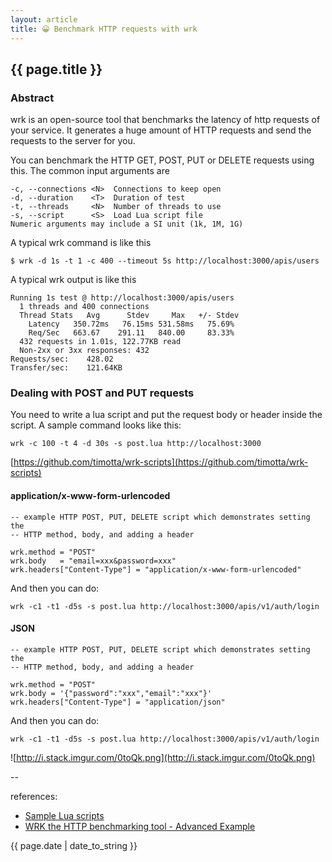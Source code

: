 ```yaml
---
layout: article
title: 😀 Benchmark HTTP requests with wrk
---
```

## {{ page.title }}

### Abstract

wrk is an open-source tool that benchmarks the latency of http requests of your service. It generates a huge amount of HTTP requests and send the requests to the server for you.

You can benchmark the HTTP GET, POST, PUT or DELETE requests using this. The common input arguments are

    -c, --connections <N>  Connections to keep open
    -d, --duration    <T>  Duration of test
    -t, --threads     <N>  Number of threads to use
    -s, --script      <S>  Load Lua script file
    Numeric arguments may include a SI unit (1k, 1M, 1G)

A typical wrk command is like this

```
$ wrk -d 1s -t 1 -c 400 --timeout 5s http://localhost:3000/apis/users
```

A typical wrk output is like this

```
Running 1s test @ http://localhost:3000/apis/users
  1 threads and 400 connections
  Thread Stats   Avg      Stdev     Max   +/- Stdev
    Latency   350.72ms   76.15ms 531.58ms   75.69%
    Req/Sec   663.67    291.11   840.00     83.33%
  432 requests in 1.01s, 122.77KB read
  Non-2xx or 3xx responses: 432
Requests/sec:    428.02
Transfer/sec:    121.64KB
```

### Dealing with POST and PUT requests

You need to write a lua script and put the request body or header inside the script. A sample command looks like this:

```
wrk -c 100 -t 4 -d 30s -s post.lua http://localhost:3000
```

[https://github.com/timotta/wrk-scripts](https://github.com/timotta/wrk-scripts)

#### application/x-www-form-urlencoded

```
-- example HTTP POST, PUT, DELETE script which demonstrates setting the
-- HTTP method, body, and adding a header

wrk.method = "POST"
wrk.body   = "email=xxx&password=xxx"
wrk.headers["Content-Type"] = "application/x-www-form-urlencoded"
```

And then you can do: 

```
wrk -c1 -t1 -d5s -s post.lua http://localhost:3000/apis/v1/auth/login
```

#### JSON

```
-- example HTTP POST, PUT, DELETE script which demonstrates setting the
-- HTTP method, body, and adding a header

wrk.method = "POST" 
wrk.body = '{"password":"xxx","email":"xxx"}' 
wrk.headers["Content-Type"] = "application/json"
```

And then you can do: 

```
wrk -c1 -t1 -d5s -s post.lua http://localhost:3000/apis/v1/auth/login
```

![http://i.stack.imgur.com/0toQk.png](http://i.stack.imgur.com/0toQk.png)

--

references:

* [Sample Lua scripts](https://github.com/wg/wrk/tree/master/scripts)
* [WRK the HTTP benchmarking tool - Advanced Example](http://czerasz.com/2015/07/19/wrk-http-benchmarking-tool-example/)

{{ page.date | date_to_string }}



